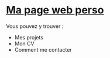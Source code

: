 # [Ma page web perso](http://www.romainroy.fr/)

Vous pouvez y trouver :
* Mes projets
* Mon CV
* Comment me contacter
